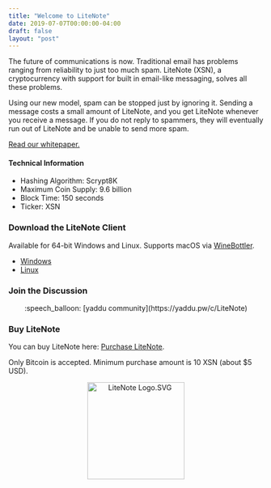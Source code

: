 ```yaml
---
title: "Welcome to LiteNote"
date: 2019-07-07T00:00:00-04:00
draft: false
layout: "post"
---
```


The future of communications is now. Traditional email has problems ranging from reliability to just too much spam.
LiteNote (XSN), a cryptocurrency with support for built in email-like messaging, solves all these problems.

Using our new model, spam can be stopped just by ignoring it. Sending a message costs a small amount of LiteNote,
and you get LiteNote whenever you receive a message. If you do not reply to spammers, they will eventually run out
of LiteNote and be unable to send more spam.

[Read our whitepaper.](/whitepaper)

#### Technical Information

* Hashing Algorithm: Scrypt8K
* Maximum Coin Supply: 9.6 billion
* Block Time: 150 seconds
* Ticker: XSN

### Download the LiteNote Client

Available for 64-bit Windows and Linux. Supports macOS via [WineBottler](http://winebottler.kronenberg.org/).

* [Windows](https://github.com/LiteNoteProject/litenote-tk/releases/download/1.0.17.1b/litenote-full-win64.zip)
* [Linux](https://github.com/LiteNoteProject/litenote-tk/releases/download/1.0.17.1b/litenote-full-linux64.tar.gz)

### Join the Discussion

<center>
:speech_balloon: [yaddu community](https://yaddu.pw/c/LiteNote)
</center>

### Buy LiteNote

You can buy LiteNote here: [Purchase LiteNote](https://buy.litenote.ronsor.pw).

Only Bitcoin is accepted. Minimum purchase amount is 10 XSN (about $5 USD).

<center>
<img alt="LiteNote Logo.SVG" src="/logo.svg" width="192" height="192">
</center>
